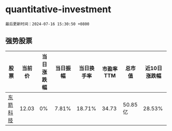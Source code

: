 # quantitative-investment

`最后更新时间：2024-07-16 15:30:50 +0800`

## 强势股票

|股票|当前价|当日涨跌幅|当日振幅|当日换手率|市盈率TTM|总市值|近10日涨跌幅|
|----|----|----|----|----|----|----|----|
|[东箭科技](https://xueqiu.com/S/SZ300978)|12.03|0%|7.81%|18.71%|34.73|50.85亿|28.53%|
